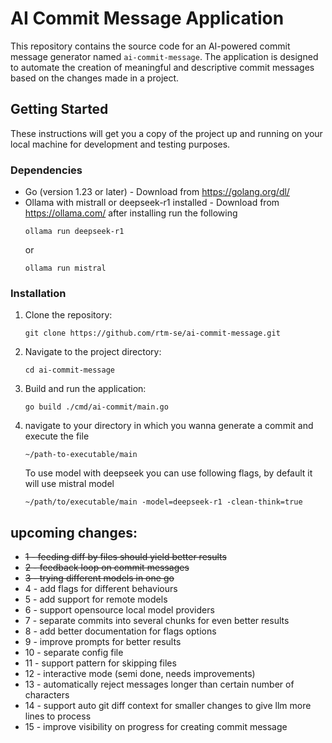 # AI Commit Message Application

This repository contains the source code for an AI-powered commit message
generator named `ai-commit-message`. The application is designed to
automate the creation of meaningful and descriptive commit messages based
on the changes made in a project.

## Getting Started

These instructions will get you a copy of the project up and running on
your local machine for development and testing purposes.

### Dependencies

- Go (version 1.23 or later) - Download from https://golang.org/dl/
- Ollama with mistrall or deepseek-r1 installed - Download from https://ollama.com/
  after installing run the following
   ```
  ollama run deepseek-r1
   ```
  or
   ```
  ollama run mistral
   ```

### Installation

1. Clone the repository:
   ```
   git clone https://github.com/rtm-se/ai-commit-message.git
   ```
2. Navigate to the project directory:
   ```
   cd ai-commit-message
   ```
3. Build and run the application:
   ```
   go build ./cmd/ai-commit/main.go
   ```
4. navigate to your directory in which you wanna generate a commit and execute the file
   ```
   ~/path-to-executable/main
   ```
   To use model with deepseek you can use following flags, by default it will use mistral model 
   ```
   ~/path/to/executable/main -model=deepseek-r1 -clean-think=true
   ```

upcoming changes:
-
- ~~1 - feeding diff by files should yield better results~~
- ~~2 - feedback loop on commit messages~~
- ~~3 - trying different models in one go~~
- 4 - add flags for different behaviours
- 5 - add support for remote models
- 6 - support opensource local model providers
- 7 - separate commits into several chunks for even better results
- 8 - add better documentation for flags options
- 9 - improve prompts for better results
- 10 - separate config file
- 11 - support pattern for skipping files
- 12 - interactive mode (semi done, needs improvements)
- 13 - automatically reject messages longer than certain number of characters 
- 14 - support auto git diff context for smaller changes to give llm more lines to process
- 15 - improve visibility on progress for creating commit message